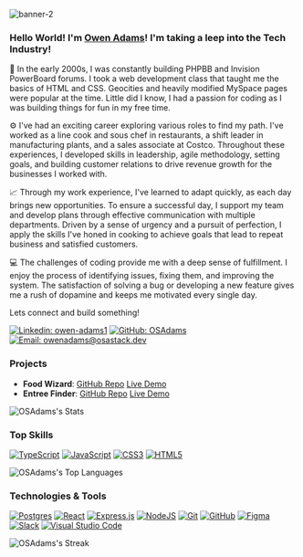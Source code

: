 ![banner-2](https://drive.google.com/file/d/1oorA-ncqy3GMOc_lwGQpFxJJ1lV_AmEc/view?usp=sharing)

### Hello World! I'm [Owen Adams](https://drive.google.com/file/d/1448XPszcnDVur_EXn1Vn_s7Uvi_VTqeH/view?usp=sharing)! I'm taking a leep into the Tech Industry!

🚧 In the early 2000s, I was constantly building PHPBB and Invision PowerBoard forums. I took a web development class that taught me the basics of HTML and CSS. Geocities and heavily modified MySpace pages were popular at the time. Little did I know, I had a passion for coding as I was building things for fun in my free time.

⚙️ I've had an exciting career exploring various roles to find my path. I've worked as a line cook and sous chef in restaurants, a shift leader in manufacturing plants, and a sales associate at Costco. Throughout these experiences, I developed skills in leadership, agile methodology, setting goals, and building customer relations to drive revenue growth for the businesses I worked with.

📈 Through my work experience, I've learned to adapt quickly, as each day brings new opportunities. To ensure a successful day, I support my team and develop plans through effective communication with multiple departments. Driven by a sense of urgency and a pursuit of perfection, I apply the skills I've honed in cooking to achieve goals that lead to repeat business and satisfied customers.

💻 The challenges of coding provide me with a deep sense of fulfillment. I enjoy the process of identifying issues, fixing them, and improving the system. The satisfaction of solving a bug or developing a new feature gives me a rush of dopamine and keeps me motivated every single day.

Lets connect and build something!

[![Linkedin: owen-adams1](https://img.shields.io/badge/-Owen%20Adams-blue?style=flat-square&logo=Linkedin&logoColor=white&link=https://www.linkedin.com/in/owen-adams1/)](https://www.linkedin.com/in/owen-adams1/)
[![GitHub: OSAdams](https://img.shields.io/github/followers/osadams?label=follow&style=social)](https://github.com/osadams)
[![Email: owenadams@osastack.dev](https://img.shields.io/badge/Email-owenadams-8A2BE2)](mailto:owenadams@osastack.dev)

### Projects
- **Food Wizard**: [GitHub Repo](https://www.github.com/osadams/food-wizard) [Live Demo](https://food-wizard.osastack.dev)
- **Entree Finder**: [GitHub Repo](https://www.github.com/osadams/entree-finder) [Live Demo](https://osadams.github.io/entree-finder)

![OSAdams's Stats](https://github-readme-stats.vercel.app/api?username=OSAdams&theme=midnight-purple&show_icons=true&hide_border=false&count_private=true)

### Top Skills
[![TypeScript](https://img.shields.io/badge/TypeScript-323330?style=for-the-badge&logo=typecript&logoColor=F7DF1E)](#)
[![JavaScript](https://img.shields.io/badge/JavaScript-323330?style=for-the-badge&logo=javascript&logoColor=F7DF1E)](#)
[![CSS3](https://img.shields.io/badge/css3-%231572B6.svg?style=for-the-badge&logo=css3&logoColor=white)](#)
[![HTML5](https://img.shields.io/badge/html5-%23E34F26.svg?style=for-the-badge&logo=html5&logoColor=white)](#)

![OSAdams's Top Languages](https://github-readme-stats.vercel.app/api/top-langs/?username=OSAdams&theme=midnight-purple&show_icons=true&hide_border=false&layout=compact)

### Technologies & Tools

[![Postgres](https://img.shields.io/badge/PostgreSQL-316192?style=for-the-badge&logo=postgresql&logoColor=white)](#)
[![React](https://img.shields.io/badge/react-%2320232a.svg?style=for-the-badge&logo=react&logoColor=%2361DAFB)](#)
[![Express.js](https://img.shields.io/badge/express.js-%23404d59.svg?style=for-the-badge&logo=express&logoColor=%2361DAFB)](#)
[![NodeJS](https://img.shields.io/badge/node.js-6DA55F?style=for-the-badge&logo=node.js&logoColor=white)](#)
[![Git](https://img.shields.io/badge/git-%23F05033.svg?style=for-the-badge&logo=git&logoColor=white)](#)
[![GitHub](https://img.shields.io/badge/github-%23121011.svg?style=for-the-badge&logo=github&logoColor=white)](#)
[![Figma](https://img.shields.io/badge/figma-%23F24E1E.svg?style=for-the-badge&logo=figma&logoColor=white)](#)
[![Slack](https://img.shields.io/badge/Slack-4A154B?style=for-the-badge&logo=slack&logoColor=white)](#)
[![Visual Studio Code](https://img.shields.io/badge/Visual%20Studio%20Code-0078d7.svg?style=for-the-badge&logo=visual-studio-code&logoColor=white)](#)

![OSAdams's Streak](https://github-readme-streak-stats.herokuapp.com/?user=OSAdams&theme=midnight-purple&hide_border=false)
